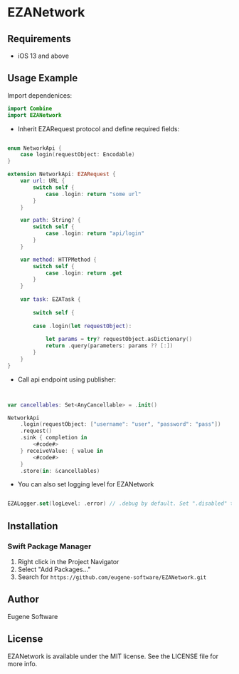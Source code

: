 # EZANetwork


## Requirements 

- iOS 13 and above

## Usage Example

Import dependenices:

```swift
import Combine
import EZANetwork
```

- Inherit EZARequest protocol and define required fields:

```swift

enum NetworkApi {
    case login(requestObject: Encodable)
}

extension NetworkApi: EZARequest {
    var url: URL {
        switch self {
            case .login: return "some url"
        }
    }

    var path: String? {
        switch self {
            case .login: return "api/login"
        }
    }

    var method: HTTPMethod {
        switch self {
            case .login: return .get
        }
    }
    
    var task: EZATask {
        
        switch self {
            
        case .login(let requestObject):
            
            let params = try? requestObject.asDictionary()
            return .query(parameters: params ?? [:])
        }
    }
}
```

- Call api endpoint using publisher:

```swift


var cancellables: Set<AnyCancellable> = .init()

NetworkApi
    .login(requestObject: ["username": "user", "password": "pass"])
    .request()
    .sink { completion in
        <#code#>
    } receiveValue: { value in
        <#code#>
    }
    .store(in: &cancellables)
```

- You can also set logging level for EZANetwork

```swift

EZALogger.set(logLevel: .error) // .debug by default. Set ".disabled" to disable all logs
```

## Installation

### Swift Package Manager
1. Right click in the Project Navigator
2. Select "Add Packages..."
3. Search for ```https://github.com/eugene-software/EZANetwork.git```

## Author

Eugene Software

## License

EZANetwork is available under the MIT license. See the LICENSE file for more info.
